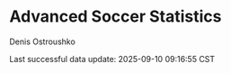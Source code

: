 # Advanced Soccer Statistics
Denis Ostroushko

<!-- gfm -->

Last successful data update: 2025-09-10 09:16:55 CST
